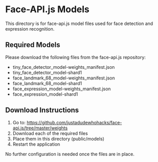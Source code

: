 # Face-API.js Models

This directory is for face-api.js model files used for face detection and expression recognition.

## Required Models

Please download the following files from the face-api.js repository:
- tiny_face_detector_model-weights_manifest.json
- tiny_face_detector_model-shard1
- face_landmark_68_model-weights_manifest.json
- face_landmark_68_model-shard1
- face_expression_model-weights_manifest.json
- face_expression_model-shard1

## Download Instructions

1. Go to: https://github.com/justadudewhohacks/face-api.js/tree/master/weights
2. Download each of the required files
3. Place them in this directory (public/models)
4. Restart the application

No further configuration is needed once the files are in place.
